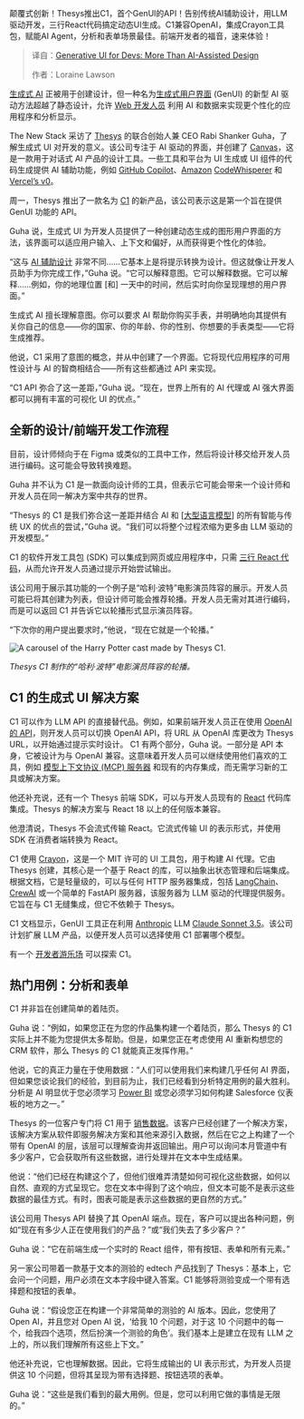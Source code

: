 <!--
title: 面向开发者的生成式用户界面：不仅仅是AI辅助设计
cover: https://cdn.thenewstack.io/media/2025/04/43cc88d4-founders_thesys-c1-2.jpg
summary: 颠覆式创新！Thesys推出C1，首个GenUI的API！告别传统AI辅助设计，用LLM驱动开发，三行React代码搞定动态UI生成。C1兼容OpenAI，集成Crayon工具包，赋能AI Agent，分析和表单场景最佳。前端开发者的福音，速来体验！
-->

颠覆式创新！Thesys推出C1，首个GenUI的API！告别传统AI辅助设计，用LLM驱动开发，三行React代码搞定动态UI生成。C1兼容OpenAI，集成Crayon工具包，赋能AI Agent，分析和表单场景最佳。前端开发者的福音，速来体验！

> 译自：[Generative UI for Devs: More Than AI-Assisted Design](https://thenewstack.io/generative-ui-for-devs-more-than-ai-assisted-design/)
> 
> 作者：Loraine Lawson

[生成式 AI](https://thenewstack.io/how-generative-ai-is-reshaping-the-sdlc/) 正被用于创建设计，但一种名为[生成式用户界面](https://docs.thesys.dev/guides/genui) (GenUI) 的新型 AI 驱动方法超越了静态设计，允许 [Web 开发人员](https://roadmap.sh/roadmaps?g=Web+Development) 利用 AI 和数据来实现更个性化的应用程序和分析显示。

The New Stack 采访了 [Thesys](https://www.thesys.dev/) 的联合创始人兼 CEO Rabi Shanker Guha，了解生成式 UI 对开发的意义。该公司专注于 AI 驱动的界面，并创建了 [Canvas](https://www.thesys.dev/products/canvas)，这是一款用于对话式 AI 产品的设计工具。一些工具和平台为 UI 生成或 UI 组件的代码生成提供 AI 辅助功能，例如 [GitHub Copilot](https://thenewstack.io/github-copilot-and-open-source-a-love-story-that-wont-end-well/)、[Amazon](https://aws.amazon.com/?utm_content=inline+mention) [CodeWhisperer](https://thenewstack.io/decoding-amazons-generative-ai-strategy/) 和 [Vercel’s v0](https://v0.dev/)。

周一，Thesys 推出了一款名为 [C1](https://docs.thesys.dev/guides/solutions/chat) 的新产品，该公司表示这是第一个旨在提供 GenUI 功能的 API。

Guha 说，生成式 UI 为开发人员提供了一种创建动态生成的图形用户界面的方法，该界面可以适应用户输入、上下文和偏好，从而获得更个性化的体验。

“这与 [AI 辅助设计](https://thenewstack.io/figma-redesign-shows-how-ai-can-transform-apps-adds-dev-support/) 非常不同……它基本上是将提示转换为设计。但这就像让开发人员助手为你完成工作，”Guha 说。“它可以解释意图。它可以解释数据。它可以解释……例如，你的地理位置 [和] 一天中的时间，然后实时向你呈现理想的用户界面。”

生成式 AI 擅长理解意图。你可以要求 AI 帮助你购买手表，并明确地向其提供有关你自己的信息——你的国家、你的年龄、你的性别、你想要的手表类型——它将生成推荐。

他说，C1 采用了意图的概念，并从中创建了一个界面。它将现代应用程序的可用性设计与 AI 的智商相结合——所有这些都通过 API 来实现。

“C1 API 弥合了这一差距，”Guha 说。“现在，世界上所有的 AI 代理或 AI 强大界面都可以拥有丰富的可视化 UI 的优点。”

## 全新的设计/前端开发工作流程

目前，设计师倾向于在 Figma 或类似的工具中工作，然后将设计移交给开发人员进行编码。这可能会导致转换难题。

Guha 并不认为 C1 是一款面向设计师的工具，但表示它可能会带来一个设计师和开发人员在同一解决方案中共存的世界。

“Thesys 的 C1 是我们弥合这一差距并结合 AI 和 [[大型语言模型](https://thenewstack.io/llms-can-now-trace-their-outputs-to-specific-training-data/)] 的所有智能与传统 UX 的优点的尝试，”Guha 说。“我们可以将整个过程浓缩为更多由 LLM 驱动的开发模型。”

C1 的软件开发工具包 (SDK) 可以集成到网页或应用程序中，只需 [三行 React 代码](https://docs.thesys.dev/guides/setup)，从而允许开发人员通过提示开始尝试输出。

该公司用于展示其功能的一个例子是“哈利·波特”电影演员阵容的展示。开发人员可能已将其创建为列表，但设计师可能会推荐轮播。开发人员无需对其进行编码，而是可以返回 C1 并告诉它以轮播形式显示演员阵容。

“下次你的用户提出要求时，”他说，“现在它就是一个轮播。”

![A carousel of the Harry Potter cast made by Thesys C1.](https://cdn.thenewstack.io/media/2025/04/c95e6517-harrypotter_c1_use.jpg)

*Thesys C1 制作的“哈利·波特”电影演员阵容的轮播。*

## C1 的生成式 UI 解决方案

C1 可以作为 LLM API 的直接替代品。例如，如果前端开发人员正在使用 [OpenAI 的 API](https://thenewstack.io/introduction-to-the-openai-agents-sdk-and-responses-api/)，则开发人员可以切换 OpenAI API，将 URL 从 OpenAI 库更改为 Thesys URL，以开始通过提示实时设计。
C1 有两个部分，Guha 说。一部分是 API 本身，它被设计为与 OpenAI 兼容。这意味着开发人员可以继续使用他们喜欢的工具，例如 [模型上下文协议 (MCP) 服务器](https://thenewstack.io/mcp-the-missing-link-between-ai-agents-and-apis/) 和现有的内存集成，而无需学习新的工具或解决方案。

他还补充说，还有一个 Thesys 前端 SDK，可以与开发人员现有的 [React](https://thenewstack.io/how-to-build-a-carbon-aware-website-using-react-and-next-js/) 代码库集成。Thesys 的解决方案与 React 18 以上的任何版本兼容。

他澄清说，Thesys 不会流式传输 React。它流式传输 UI 的表示形式，并使用 SDK 在消费者端转换为 React。

C1 使用 [Crayon](https://github.com/thesysdev/crayon)，这是一个 MIT 许可的 UI 工具包，用于构建 AI 代理。它由 Thesys 创建，其核心是一个基于 React 的库，可以抽象出状态管理和后端集成。根据文档，它是轻量级的，可以与任何 HTTP 服务器集成，包括 [LangChain](https://thenewstack.io/benchmark-llm-application-performance-with-langchain/)、[CrewAI](https://thenewstack.io/how-crewai-enables-ai-agents-as-collaborative-team-members/) 或一个简单的 FastAPI 服务器，该服务器为 LLM 驱动的代理提供服务。它旨在与 C1 无缝集成，但它不依赖于 Thesys。

C1 文档显示，GenUI 工具正在利用 [Anthropic](https://thenewstack.io/deno-2-0-angular-updates-anthropic-for-devs-and-more/) LLM [Claude Sonnet 3.5](https://www.anthropic.com/news/claude-3-5-sonnet)。该公司计划扩展 LLM 产品，以便开发人员可以选择使用 C1 部署哪个模型。

有一个 [开发者游乐场](https://chat.thesys.dev/) 可以探索 C1。

## 热门用例：分析和表单

C1 并非旨在创建简单的着陆页。

Guha 说：“例如，如果您正在为您的作品集构建一个着陆页，那么 Thesys 的 C1 实际上并不能为您提供太多帮助。但是，如果您正在考虑使用 AI 重新构想您的 CRM 软件，那么 Thesys 的 C1 就能真正发挥作用。”

他说，它的真正力量在于使用数据：“人们可以使用我们来构建几乎任何 AI 界面，但如果您谈论我们的经验，到目前为止，我们已经看到分析特定用例的最大胜利。分析是 AI 明显优于您必须学习 [Power BI](https://thenewstack.io/power-bi-gets-low-code-datamart-feature/) 或您必须学习如何构建 Salesforce 仪表板的地方之一。”

Thesys 的一位客户专门将 C1 用于 [销售数据](https://thenewstack.io/salesforce-officially-launches-einstein-ai-based-data-cloud/)。该客户已经创建了一个解决方案，该解决方案从软件即服务解决方案和其他来源引入数据，然后在它之上构建了一个带有 OpenAI 的层，该层可以理解查询并返回输出。用户可以询问本月管道中有多少客户，它会获取所有这些数据，进行处理并在文本中生成结果。

他说：“他们已经在构建这个了，但他们很难弄清楚如何可视化这些数据，如何以自然、直观的方式呈现它。您在文本中得到了这个响应，但文本可能不是表示这些数据的最佳方式。有时，图表可能是表示这些数据的更自然的方式。”

该公司用 Thesys API 替换了其 OpenAI 端点。现在，客户可以提出各种问题，例如“现在有多少人正在使用我们的产品？”或“我们失去了多少客户？”

Guha 说：“它在前端生成一个实时的 React 组件，带有按钮、表单和所有元素。”

另一家公司带着一款基于文本的测验的 edtech 产品找到了 Thesys：基本上，它会问一个问题，用户必须在文本字段中键入答案。C1 能够将测验变成一个带有选择题和按钮的表单。

Guha 说：“假设您正在构建一个非常简单的测验的 AI 版本。因此，您使用了 Open AI，并且您对 Open AI 说，‘给我 10 个问题，对于这 10 个问题中的每一个，给我四个选项，然后扮演一个测验的角色’。我们基本上是建立在现有 LLM 之上的，所以我们理解所有这些上下文。”

他还补充说，它也理解数据。因此，它将生成输出的 UI 表示形式，为开发人员提供这 10 个问题，但将其呈现为带有选择题、按钮选项的表单。

Guha 说：“这些是我们看到的最大用例。但是，您可以利用它做的事情是无限的。”